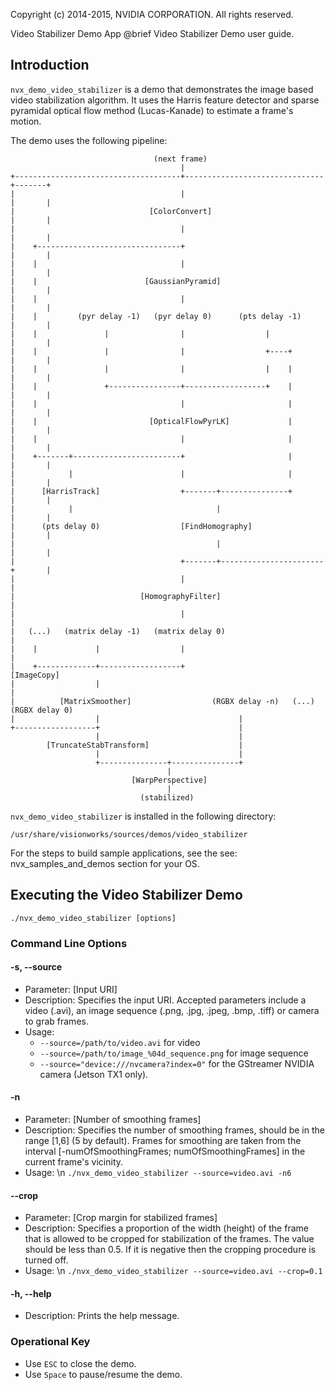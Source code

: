 Copyright (c) 2014-2015, NVIDIA CORPORATION.  All rights reserved.

Video Stabilizer Demo App
@brief Video Stabilizer Demo user guide.

## Introduction ##

`nvx_demo_video_stabilizer` is a demo that demonstrates the image based video stabilization algorithm.
It uses the Harris feature detector and sparse pyramidal optical flow method (Lucas-Kanade) to estimate a frame's motion.

The demo uses the following pipeline:

                                    (next frame)
                                          |
    +-------------------------------------+-------------------------------+-------+
    |                                     |                               |       |
    |                              [ColorConvert]                         |       |
    |                                     |                               |       |
    |    +--------------------------------+                               |       |
    |    |                                |                               |       |
    |    |                        [GaussianPyramid]                       |       |
    |    |                                |                               |       |
    |    |         (pyr delay -1)   (pyr delay 0)      (pts delay -1)     |       |
    |    |               |                |                  |            |       |
    |    |               |                |                  +----+       |       |
    |    |               |                |                  |    |       |       |
    |    |               +----------------+------------------+    |       |       |
    |    |                                |                       |       |       |
    |    |                         [OpticalFlowPyrLK]             |       |       |
    |    |                                |                       |       |       |
    |    +-------+------------------------+                       |       |       |
    |            |                        |                       |       |       |
    |      [HarrisTrack]                  +-------+---------------+       |       |
    |            |                                |                       |       |
    |      (pts delay 0)                  [FindHomography]                |       |
    |                                             |                       |       |
    |                                     +-------+-----------------------+       |
    |                                     |                                       |
    |                            [HomographyFilter]                               |
    |                                     |                                       |
    |   (...)   (matrix delay -1)   (matrix delay 0)                              |
    |    |             |                  |                                       |
    |    +-------------+------------------+                                  [ImageCopy]
    |                  |                                                          |
    |          [MatrixSmoother]                  (RGBX delay -n)   (...)   (RGBX delay 0)
    |                  |                               |
    +------------------+                               |
                       |                               |
            [TruncateStabTransform]                    |
                       |                               |
                       +---------------+---------------+
                                       |
                               [WarpPerspective]
                                       |
                                 (stabilized)

`nvx_demo_video_stabilizer` is installed in the following directory:

    /usr/share/visionworks/sources/demos/video_stabilizer

For the steps to build sample applications, see the see: nvx_samples_and_demos section for your OS.

## Executing the Video Stabilizer Demo ##

    ./nvx_demo_video_stabilizer [options]

### Command Line Options ###

#### \-s, \--source ####
- Parameter: [Input URI]
- Description: Specifies the input URI. Accepted parameters include a video (.avi), an image sequence (.png, .jpg, .jpeg, .bmp, .tiff) or camera to grab frames.
- Usage:
  - `--source=/path/to/video.avi` for video
  - `--source=/path/to/image_%04d_sequence.png` for image sequence
  - `--source="device:///nvcamera?index=0"` for the GStreamer NVIDIA camera (Jetson TX1 only).

#### \-n ####
- Parameter: [Number of smoothing frames]
- Description: Specifies the number of smoothing frames, should be in the range [1,6] (5 by default). Frames for smoothing are taken from the interval [-numOfSmoothingFrames; numOfSmoothingFrames] in the current frame's vicinity.
- Usage: \n
  `./nvx_demo_video_stabilizer --source=video.avi -n6`

#### \--crop ####
- Parameter: [Crop margin for stabilized frames]
- Description: Specifies a proportion of the width (height) of the frame that is allowed to be cropped for stabilization of the frames. The value should be less than 0.5. If it is negative then the cropping procedure is turned off.
- Usage: \n
  `./nvx_demo_video_stabilizer --source=video.avi --crop=0.1`

#### \-h, \--help ####
- Description: Prints the help message.

### Operational Key ###
- Use `ESC` to close the demo.
- Use `Space` to pause/resume the demo.

